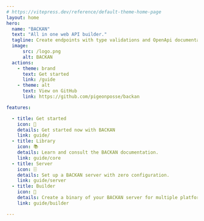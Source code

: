 ```yaml
---
# https://vitepress.dev/reference/default-theme-home-page
layout: home
hero:
  name: "BACKAN"
  text: "All in one web API builder."
  tagline: Create endpoints with type validations and OpenApi documentation, safely and quickly.
  image:
      src: /logo.png
      alt: BACKAN
  actions:
    - theme: brand
      text: Get started
      link: /guide
    - theme: alt
      text: View on GitHub
      link: https://github.com/pigeonposse/backan

features:

  - title: Get started
    icon: 👋
    details: Get started now with BACKAN
    link: guide/
  - title: Library
    icon: 📚
    details: Learn and consult the BACKAN documentation.
    link: guide/core
  - title: Server
    icon: 🗄️
    details: Set up a BACKAN server with zero configuration.
    link: guide/server
  - title: Builder
    icon: 🔢
    details: Create a binary of your BACKAN server for multiple platforms instantly.
    link: guide/builder

---
```

